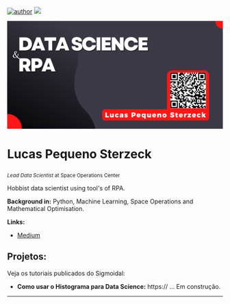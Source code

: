 [![author](https://img.shields.io/badge/author-lucas_pequeno%20sterzeck-red.svg)](https://www.linkedin.com/in/lucas-p-a87365108/) [![](https://img.shields.io/badge/python-3.7+-blue.svg)](https://www.python.org/downloads/release/python-365/)

<p align="center">
  <img src="banner LPS.png" >
</p>

# Lucas Pequeno Sterzeck
<sub>*Lead Data Scientist* at Space Operations Center</sub>

Hobbist data scientist using tool's of RPA.

**Background in:** Python, Machine Learning, Space Operations and Mathematical Optimisation.

**Links:**
* [Medium](https://www.medium.com)


## Projetos:
Veja os tutoriais publicados do Sigmoidal:

* **Como usar o Histograma para Data Science:** https://
... Em construção.

---




